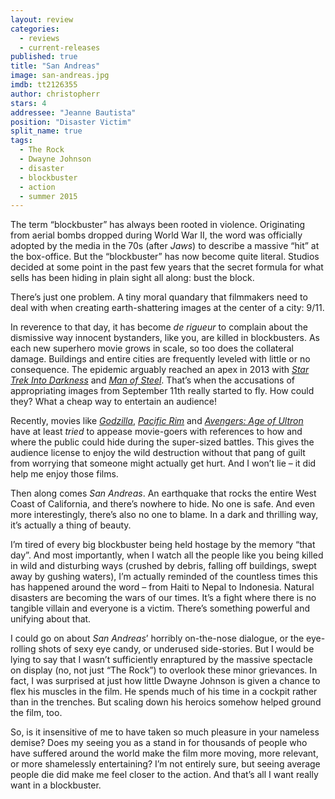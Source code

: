 ```yaml
---
layout: review
categories: 
  - reviews
  - current-releases
published: true
title: "San Andreas"
image: san-andreas.jpg
imdb: tt2126355
author: christopherr
stars: 4
addressee: "Jeanne Bautista"
position: "Disaster Victim"
split_name: true
tags: 
  - The Rock
  - Dwayne Johnson
  - disaster
  - blockbuster
  - action
  - summer 2015
---
```

The term “blockbuster” has always been rooted in violence. Originating from aerial bombs dropped during World War II, the word was officially adopted by the media in the 70s (after _Jaws_) to describe a massive “hit” at the box-office. But the “blockbuster” has now become quite literal. Studios decided at some point in the past few years that the secret formula for what sells has been hiding in plain sight all along: bust the block.

There’s just one problem. A tiny moral quandary that filmmakers need to deal with when creating earth-shattering images at the center of a city: 9/11.  

In reverence to that day, it has become _de rigueur_ to complain about the dismissive way innocent bystanders, like you, are killed in blockbusters. As each new superhero movie grows in scale, so too does the collateral damage. Buildings and entire cities are frequently leveled with little or no consequence. The epidemic arguably reached an apex in 2013 with _[Star Trek Into Darkness](http://www.dearcastandcrew.com/content/2013/5/16/star-trek-into-darkness.html)_ and _[Man of Steel](http://www.dearcastandcrew.com/content/2013/6/14/man-of-steel.html)_.  That’s when the accusations of appropriating images from September 11th really started to fly. How could they? What a cheap way to entertain an audience!

Recently, movies like [_Godzilla_](http://www.dearcastandcrew.com/content/2014/5/16/godzilla.html), _[Pacific Rim](http://www.dearcastandcrew.com/content/2013/7/11/pacific-rim.html)_ and _[Avengers: Age of Ultron](http://www.dearcastandcrew.com/content/2015/5/7/avengers-age-of-ultron.html)_ have at least _tried_ to appease movie-goers with references to how and where the public could hide during the super-sized battles. This gives the audience license to enjoy the wild destruction without that pang of guilt from worrying that someone might actually get hurt. And I won’t lie – it did help me enjoy those films.

Then along comes _San Andreas_. An earthquake that rocks the entire West Coast of California, and there’s nowhere to hide. No one is safe. And even more interestingly, there’s also no one to blame. In a dark and thrilling way, it’s actually a thing of beauty.

I’m tired of every big blockbuster being held hostage by the memory “that day”.  And most importantly, when I watch all the people like you being killed in wild and disturbing ways (crushed by debris, falling off buildings, swept away by gushing waters), I’m actually reminded of the countless times this has happened around the word – from Haiti to Nepal to Indonesia. Natural disasters are becoming the wars of our times. It’s a fight where there is no tangible villain and everyone is a victim. There’s something powerful and unifying about that. 

I could go on about _San Andreas_’ horribly on-the-nose dialogue, or the eye-rolling shots of sexy eye candy, or underused side-stories. But I would be lying to say that I wasn’t sufficiently enraptured by the massive spectacle on display (no, not just “The Rock”) to overlook these minor grievances. In fact, I was surprised at just how little Dwayne Johnson is given a chance to flex his muscles in the film. He spends much of his time in a cockpit rather than in the trenches. But scaling down his heroics somehow helped ground the film, too.

So, is it insensitive of me to have taken so much pleasure in your nameless demise? Does my seeing you as a stand in for thousands of people who have suffered around the world make the film more moving, more relevant, or more shamelessly entertaining? I’m not entirely sure, but seeing average people die did make me feel closer to the action. And that’s all I want really want in a blockbuster.